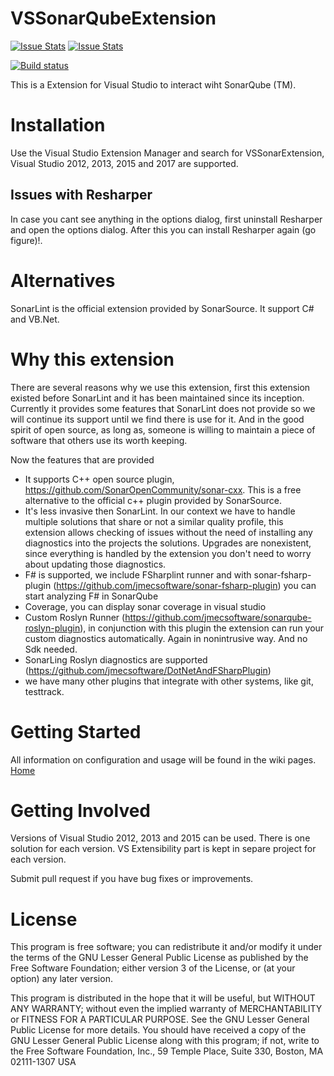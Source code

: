 VSSonarQubeExtension
====================
[![Issue Stats](http://issuestats.com/github/TrimbleSolutionsCorporation/VSSonarQubeExtension/badge/issue)](http://issuestats.com/github/TrimbleSolutionsCorporation/VSSonarQubeExtension)
[![Issue Stats](http://issuestats.com/github/TrimbleSolutionsCorporation/VSSonarQubeExtension/badge/pr)](http://issuestats.com/github/TrimbleSolutionsCorporation/VSSonarQubeExtension)

[![Build status](https://ci.appveyor.com/api/projects/status/w03onktfvppbimow/branch/master?svg=true)](https://ci.appveyor.com/project/TrimbleSolutionsCorporation/vssonarqubeextension/branch/master)

This is a Extension for Visual Studio to interact wiht SonarQube (TM).

# Installation
Use the Visual Studio Extension Manager and search for VSSonarExtension, Visual Studio 2012, 2013, 2015 and 2017 are supported.

## Issues with Resharper
In case you cant see anything in the options dialog, first uninstall Resharper and open the options dialog. After this you can install Resharper again (go figure)!. 

# Alternatives
SonarLint is the official extension provided by SonarSource. It support C# and VB.Net. 

# Why this extension
There are several reasons why we use this extension, first this extension existed before SonarLint and it has been maintained since its inception. Currently it provides some features that SonarLint does not provide so we will continue its support until we find there is use for it. And in the good spirit of open source, as long as, someone is willing to maintain a piece of software that others use its worth keeping.

Now the features that are provided
- It supports C++ open source plugin, https://github.com/SonarOpenCommunity/sonar-cxx. This is a free alternative to the official c++ plugin provided by SonarSource. 
- It's less invasive then SonarLint. In our context we have to handle multiple solutions that share or not a similar quality profile, this extension allows checking of issues without the need of installing any diagnostics into the projects the solutions. Upgrades are nonexistent, since everything is handled by the extension you don't need to worry about updating those diagnostics.
- F# is supported, we include FSharplint runner and with sonar-fsharp-plugin (https://github.com/jmecsoftware/sonar-fsharp-plugin) you can start analyzing F# in SonarQube
- Coverage, you can display sonar coverage in visual studio
- Custom Roslyn Runner (https://github.com/jmecsoftware/sonarqube-roslyn-plugin), in conjunction with this plugin the extension can run your custom diagnostics automatically. Again in nonintrusive way. And no Sdk needed.
- SonarLing Roslyn diagnostics are supported (https://github.com/jmecsoftware/DotNetAndFSharpPlugin)
- we have many other plugins that integrate with other systems, like git, testtrack.


# Getting Started
All information on configuration and usage will be found in the wiki pages. [Home](https://github.com/TeklaCorp/VSSonarQubeExtension/wiki)

# Getting Involved

Versions of Visual Studio 2012, 2013 and 2015 can be used. There is one solution for each version. VS Extensibility part is kept in separe project for each version. 

Submit pull request if you have bug fixes or improvements.

# License

This program is free software; you can redistribute it and/or modify it under the terms of the GNU Lesser General Public License
as published by the Free Software Foundation; either version 3 of the License, or (at your option) any later version.

This program is distributed in the hope that it will be useful, but WITHOUT ANY WARRANTY; without even the implied warranty
of MERCHANTABILITY or FITNESS FOR A PARTICULAR PURPOSE. See the GNU Lesser General Public License for more details. 
You should have received a copy of the GNU Lesser General Public License along with this program; if not, write to the Free
Software Foundation, Inc., 59 Temple Place, Suite 330, Boston, MA 02111-1307 USA
